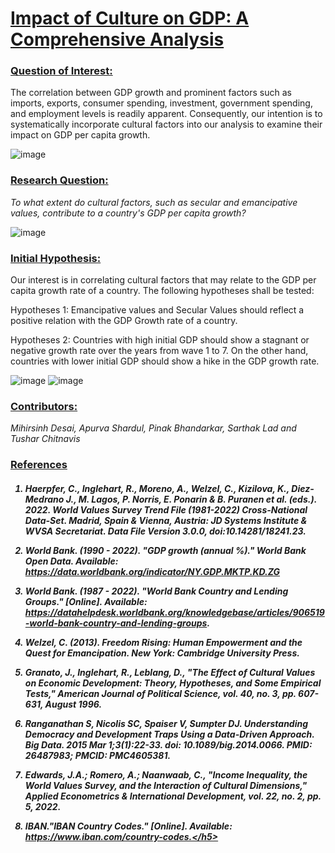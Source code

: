 <h1><b><ins>Impact of Culture on GDP: A Comprehensive Analysis</ins></b></n></h1>

<h3><b><ins>Question of Interest:</ins></b></h3>

The correlation between GDP growth and prominent factors such as imports, exports, consumer spending, investment, government spending, and employment levels is readily apparent. Consequently, our intention is to systematically incorporate cultural factors into our analysis to examine their impact on GDP per capita growth. 



![image](https://github.com/tusharC95/QDA_Project/assets/64319078/d93120ae-4484-4e46-9a47-693b7e965c0d)



<h3><b><ins>Research Question:</ins></b></h3>

<i>To what extent do cultural factors, such as secular and emancipative values, contribute to a country's GDP per capita growth?</i>


![image](https://github.com/tusharC95/QDA_Project/assets/64319078/a955a5e0-7356-4901-a3ed-29f37acd8003)



<h3><b><ins>Initial Hypothesis:</ins></b></h3>



Our interest is in correlating cultural factors that may relate to the GDP per capita growth rate of a country. The following hypotheses shall be tested:

Hypotheses 1: Emancipative values and Secular Values should reflect a positive relation with the GDP Growth rate of a country.

Hypotheses 2: Countries with high initial GDP should show a stagnant or negative growth rate over the years from wave 1 to 7. On the other hand, countries with lower initial GDP should show a hike in the GDP growth rate.



![image](https://github.com/tusharC95/QDA_Project/assets/64319078/9a3f9d23-2ae6-4647-969a-dbfa9706a2f7)  ![image](https://github.com/tusharC95/QDA_Project/assets/64319078/8d0c6968-c966-481d-8e47-ee9b67fbb71b)


<h3><b><ins>Contributors:</ins></b></h3>
<i>Mihirsinh Desai,</i>
<i>Apurva Shardul,</i>
<i>Pinak Bhandarkar,</i>
<i>Sarthak Lad and </i>
<i>Tushar Chitnavis</i>

<h3><b><ins>References</ins></b></h3> 

<h5> 

1.	Haerpfer, C., Inglehart, R., Moreno, A., Welzel, C., Kizilova, K., Diez-Medrano J., M. Lagos, P. Norris, E. Ponarin & B. Puranen et al. (eds.). 2022. World Values Survey Trend File (1981-2022) Cross-National Data-Set. Madrid, Spain  &  Vienna,  Austria:  JD  Systems  Institute  &  WVSA Secretariat. Data File Version 3.0.0, doi:10.14281/18241.23.

2.	World Bank. (1990 - 2022). "GDP growth (annual %)." World Bank Open Data. Available: https://data.worldbank.org/indicator/NY.GDP.MKTP.KD.ZG

3.	World Bank. (1987 - 2022). "World Bank Country and Lending Groups." [Online]. Available: https://datahelpdesk.worldbank.org/knowledgebase/articles/906519-world-bank-country-and-lending-groups.

4.	Welzel, C. (2013). Freedom Rising: Human Empowerment and the Quest for Emancipation. New York: Cambridge University Press.

5.	Granato, J., Inglehart, R., Leblang, D., "The Effect of Cultural Values on Economic Development: Theory, Hypotheses, and Some Empirical Tests," American Journal of Political Science, vol. 40, no. 3, pp. 607-631, August 1996.

6.	Ranganathan S, Nicolis SC, Spaiser V, Sumpter DJ. Understanding Democracy and Development Traps Using a Data-Driven Approach. Big Data. 2015 Mar 1;3(1):22-33. doi: 10.1089/big.2014.0066. PMID: 26487983; PMCID: PMC4605381.

7.	Edwards, J.A.; Romero, A.; Naanwaab, C., "Income Inequality, the World Values Survey, and the Interaction of Cultural Dimensions," Applied Econometrics & International Development, vol. 22, no. 2, pp. 5, 2022.

8.	IBAN."IBAN Country Codes." [Online]. Available: https://www.iban.com/country-codes.</h5>

